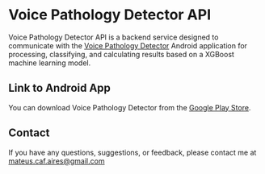 # Voice Pathology Detector API
Voice Pathology Detector API is a backend service designed to communicate with the [Voice Pathology Detector](https://github.com/mateus-aires/voice_pathology_detector.android_app/) Android application for processing, classifying, and calculating results based on a XGBoost machine learning model. 

## Link to Android App
You can download Voice Pathology Detector from the [Google Play Store](https://play.google.com/store/apps/details?id=com.airesapps.myapplication&hl=pt_BR&gl=US).

## Contact
If you have any questions, suggestions, or feedback, please contact me at mateus.caf.aires@gmail.com
